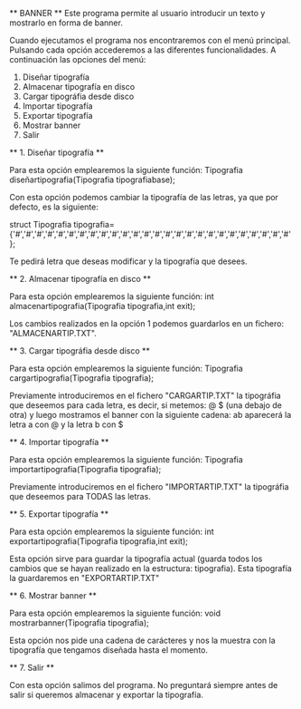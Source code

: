 ** BANNER **
Este programa permite al usuario introducir un texto y mostrarlo en forma de banner.

Cuando ejecutamos el programa nos encontraremos con el menú principal. Pulsando cada opción accederemos a las diferentes funcionalidades. A continuación las opciones del menú:
1. Diseñar tipografía
2. Almacenar tipografía en disco
3. Cargar tipográfia desde disco
4. Importar tipografía
5. Exportar tipografía
6. Mostrar banner
7. Salir

** 1. Diseñar tipografía **

Para esta opción emplearemos la siguiente función:
Tipografia diseñartipografia(Tipografia tipografiabase);

Con esta opción podemos cambiar la tipografía de las letras, ya que por defecto, es la siguiente:

struct Tipografia tipografia={'#','#','#','#','#','#','#','#','#','#','#','#','#','#','#','#','#','#','#','#','#','#','#','#','#','#'};

Te pedirá letra que deseas modificar y la tipografía que desees.

** 2. Almacenar tipografía en disco **

Para esta opción emplearemos la siguiente función:
int almacenartipografia(Tipografia tipografia,int exit);

Los cambios realizados en la opción 1 podemos guardarlos en un fichero: "ALMACENARTIP.TXT".

** 3. Cargar tipográfia desde disco **

Para esta opción emplearemos la siguiente función:
Tipografia cargartipografia(Tipografia tipografia);

Previamente introduciremos en el fichero "CARGARTIP.TXT" la tipográfia que deseemos para cada letra, es decir, si metemos: @ $ (una debajo de otra) y luego mostramos el banner con la siguiente cadena: ab aparecerá la letra a con @ y la letra b con $

** 4. Importar tipografía **

Para esta opción emplearemos la siguiente función:
Tipografia importartipografia(Tipografia tipografia);

Previamente introduciremos en el fichero "IMPORTARTIP.TXT" la tipográfia que deseemos para TODAS las letras. 

** 5. Exportar tipografía **

Para esta opción emplearemos la siguiente función:
int exportartipografia(Tipografia tipografia,int exit);

Esta opción sirve para guardar la tipografía actual (guarda todos los cambios que se hayan realizado en la estructura: tipografia). Esta tipografía la guardaremos en "EXPORTARTIP.TXT"

** 6. Mostrar banner **

Para esta opción emplearemos la siguiente función:
void mostrarbanner(Tipografia tipografia);

Esta opción nos pide una cadena de carácteres y nos la muestra con la tipografía que tengamos diseñada hasta el momento.


** 7. Salir **

Con esta opción salimos del programa. No preguntará siempre antes de salir si queremos almacenar y exportar la tipografía.

